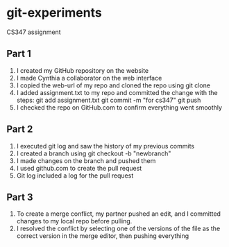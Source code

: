 # git-experiments
CS347 assignment

## Part 1

1. I created my GitHub repository on the website
2. I made Cynthia a collaborator on the web interface
3. I copied the web-url of my repo and cloned the repo using git clone
4. I added assignment.txt to my repo and committed the change with the steps:
git add assignment.txt
git commit -m "for cs347"
git push
5. I checked the repo on GitHub.com to confirm everything went smoothly

## Part 2

1. I executed git log and saw the history of my previous commits
2. I created a branch using git checkout -b "newbranch"
3. I made changes on the branch and pushed them
4. I used github.com to create the pull request
5. Git log included a log for the pull request 

## Part 3

1. To create a merge conflict, my partner pushed an edit, and I committed changes to my local repo 
before pulling.
2. I resolved the conflict by selecting one of the versions of the file as the correct version
in the merge editor, then pushing everything

